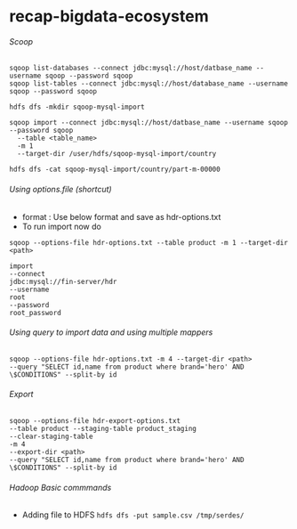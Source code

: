 # recap-bigdata-ecosystem

###### Scoop
```
sqoop list-databases --connect jdbc:mysql://host/datbase_name --username sqoop --password sqoop
sqoop list-tables --connect jdbc:mysql://host/database_name --username sqoop --password sqoop

hdfs dfs -mkdir sqoop-mysql-import

sqoop import --connect jdbc:mysql://host/datbase_name --username sqoop --password sqoop
  --table <table_name>
  -m 1
  --target-dir /user/hdfs/sqoop-mysql-import/country

hdfs dfs -cat sqoop-mysql-import/country/part-m-00000

````

###### Using options.file (shortcut)

* format : Use below format and save as hdr-options.txt
* To run import now do

```sqoop --options-file hdr-options.txt --table product -m 1 --target-dir <path>```

```
import
--connect
jdbc:mysql://fin-server/hdr
--username
root
--password
root_password
```

###### Using query to import data and using multiple mappers
```
sqoop --options-file hdr-options.txt -m 4 --target-dir <path> 
--query "SELECT id,name from product where brand='hero' AND \$CONDITIONS" --split-by id
```

###### Export

```
sqoop --options-file hdr-export-options.txt 
--table product --staging-table product_staging
--clear-staging-table
-m 4
--export-dir <path> 
--query "SELECT id,name from product where brand='hero' AND \$CONDITIONS" --split-by id
```
######  Hadoop Basic commmands

* Adding file to HDFS ```hdfs dfs -put sample.csv /tmp/serdes/```
